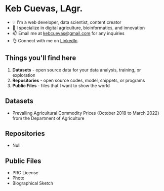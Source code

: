 # Keb Cuevas, LAgr.

 - 💡 I'm a web developer, data scientist, content creator
 - 🌱 I specialize in digital agriculture, bioinformatics, and innovation
 - 📫 Email me at kebcuevas@gmail.com for any inquiries
 - 👌 Connect with me on [LinkedIn](https://linkedin.com/in/kebcuevas)

## Things you'll find here

1. **Datasets** - open source data for your data analysis, training, or exploration
2. **Repositories** - open source codes, model, snippets, or programs 
3. **Public Files** - files that I want to show the world

## Datasets

- Prevailing Agricultural Commodity Prices (October 2018 to March 2022) from the Department of Agriculture


## Repositories

- Null

## Public Files

- PRC License
- Photo
- Biographical Sketch
